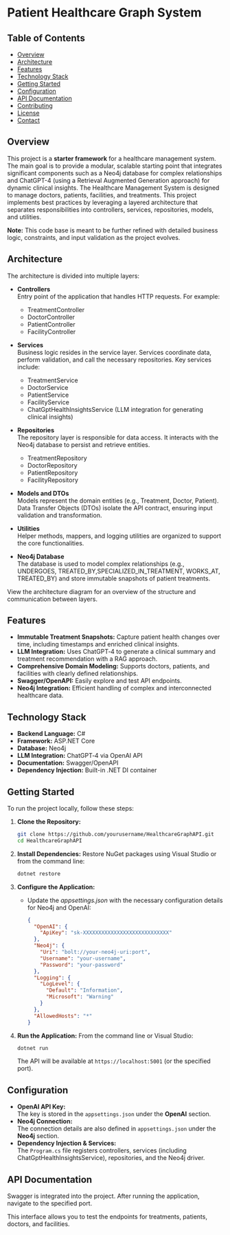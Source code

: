 

# Patient Healthcare Graph System

## Table of Contents
- [Overview](#overview)
- [Architecture](#architecture)
- [Features](#features)
- [Technology Stack](#technology-stack)
- [Getting Started](#getting-started)
- [Configuration](#configuration)
- [API Documentation](#api-documentation)
- [Contributing](#contributing)
- [License](#license)
- [Contact](#contact)

## Overview
This project is a **starter framework** for a healthcare management system. The main goal is to provide a modular, scalable starting point that integrates significant components such as a Neo4j database for complex relationships and ChatGPT-4 (using a Retrieval Augmented Generation approach) for dynamic clinical insights. 
The Healthcare Management System is designed to manage doctors, patients, facilities, and treatments. This project implements best practices by leveraging a layered architecture that separates responsibilities into controllers, services, repositories, models, and utilities. 

**Note:** This code base is meant to be further refined with detailed business logic, constraints, and input validation as the project evolves.

## Architecture
The architecture is divided into multiple layers:
  
- **Controllers**  
  Entry point of the application that handles HTTP requests. For example:  
  - TreatmentController  
  - DoctorController  
  - PatientController  
  - FacilityController
  
- **Services**  
  Business logic resides in the service layer. Services coordinate data, perform validation, and call the necessary repositories. Key services include:  
  - TreatmentService  
  - DoctorService  
  - PatientService  
  - FacilityService  
  - ChatGptHealthInsightsService (LLM integration for generating clinical insights)
  
- **Repositories**  
  The repository layer is responsible for data access. It interacts with the Neo4j database to persist and retrieve entities.  
  - TreatmentRepository  
  - DoctorRepository  
  - PatientRepository  
  - FacilityRepository
  
- **Models and DTOs**  
  Models represent the domain entities (e.g., Treatment, Doctor, Patient). Data Transfer Objects (DTOs) isolate the API contract, ensuring input validation and transformation.
  
- **Utilities**  
  Helper methods, mappers, and logging utilities are organized to support the core functionalities.
  
- **Neo4j Database**  
  The database is used to model complex relationships (e.g., UNDERGOES, TREATED_BY,SPECIALIZED_IN_TREATMENT, WORKS_AT, TREATED_BY) and store immutable snapshots of patient treatments.

View the architecture diagram for an overview of the structure and communication between layers.

## Features
- **Immutable Treatment Snapshots:** Capture patient health changes over time, including timestamps and enriched clinical insights.
- **LLM Integration:** Uses ChatGPT‑4 to generate a clinical summary and treatment recommendation with a RAG approach.
- **Comprehensive Domain Modeling:** Supports doctors, patients, and facilities with clearly defined relationships.
- **Swagger/OpenAPI:** Easily explore and test API endpoints.
- **Neo4j Integration:** Efficient handling of complex and interconnected healthcare data.

## Technology Stack
- **Backend Language:** C#
- **Framework:** ASP.NET Core
- **Database:** Neo4j
- **LLM Integration:** ChatGPT‑4 via OpenAI API
- **Documentation:** Swagger/OpenAPI
- **Dependency Injection:** Built-in .NET DI container

## Getting Started
To run the project locally, follow these steps:

1. **Clone the Repository:**
   ```bash
   git clone https://github.com/yourusername/HealthcareGraphAPI.git
   cd HealthcareGraphAPI
   ```

2. **Install Dependencies:**
   Restore NuGet packages using Visual Studio or from the command line:
   ```bash
   dotnet restore
   ```

3. **Configure the Application:**
   - Update the *appsettings.json* with the necessary configuration details for Neo4j and OpenAI:
     ```json
     {
       "OpenAI": {
         "ApiKey": "sk-XXXXXXXXXXXXXXXXXXXXXXXXXXXX"
       },
       "Neo4j": {
         "Uri": "bolt://your-neo4j-uri:port",
         "Username": "your-username",
         "Password": "your-password"
       },
       "Logging": {
         "LogLevel": {
           "Default": "Information",
           "Microsoft": "Warning"
         }
       },
       "AllowedHosts": "*"
     }
     ```

4. **Run the Application:**
   From the command line or Visual Studio:
   ```bash
   dotnet run
   ```
   The API will be available at `https://localhost:5001` (or the specified port).

## Configuration
- **OpenAI API Key:**  
  The key is stored in the `appsettings.json` under the **OpenAI** section.  
- **Neo4j Connection:**  
  The connection details are also defined in `appsettings.json` under the **Neo4j** section.
- **Dependency Injection & Services:**  
  The `Program.cs` file registers controllers, services (including ChatGptHealthInsightsService), repositories, and the Neo4j driver.

## API Documentation
Swagger is integrated into the project. After running the application, navigate to the specified port.

This interface allows you to test the endpoints for treatments, patients, doctors, and facilities.

